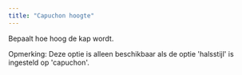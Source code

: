 ```yaml
---
title: "Capuchon hoogte"
---
```


Bepaalt hoe hoog de kap wordt.

Opmerking: Deze optie is alleen beschikbaar als de optie 'halsstijl' is ingesteld op 'capuchon'.
